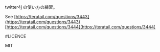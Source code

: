 
twitter4j の使い方の練習。

See 
  [https://teratail.com/questions/3443](https://teratail.com/questions/3443)  
  [https://teratail.com/questions/3444](https://teratail.com/questions/3444)  

#LICENCE

MIT
